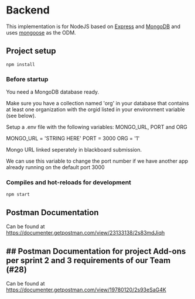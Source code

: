 # Backend

This implementation is for NodeJS based on [Express](https://expressjs.com/) and [MongoDB](https://www.mongodb.com/) and uses [mongoose](https://mongoosejs.com/) as the ODM.

## Project setup

    npm install

### Before startup
You need a MongoDB database ready.

Make sure you have a collection named 'org' in your database that contains at least one organization with the orgid listed in your environment variable (see below).

Setup a .env file with the following variables: MONGO_URL, PORT and ORG

   MONGO_URL = 'STRING HERE'
   PORT = 3000
   ORG = '1'

Mongo URL linked seperately in blackboard submission.

We can use this variable to change the port number if we have another app already running on the default port 3000
### Compiles and hot-reloads for development

    npm start

## Postman Documentation

Can be found at <https://documenter.getpostman.com/view/23133138/2s83mdJiqh>

## ## Postman Documentation for project Add-ons per sprint 2 and 3 requirements of our Team (#28)
  Can be found at   https://documenter.getpostman.com/view/19780120/2s93eSaG4K
